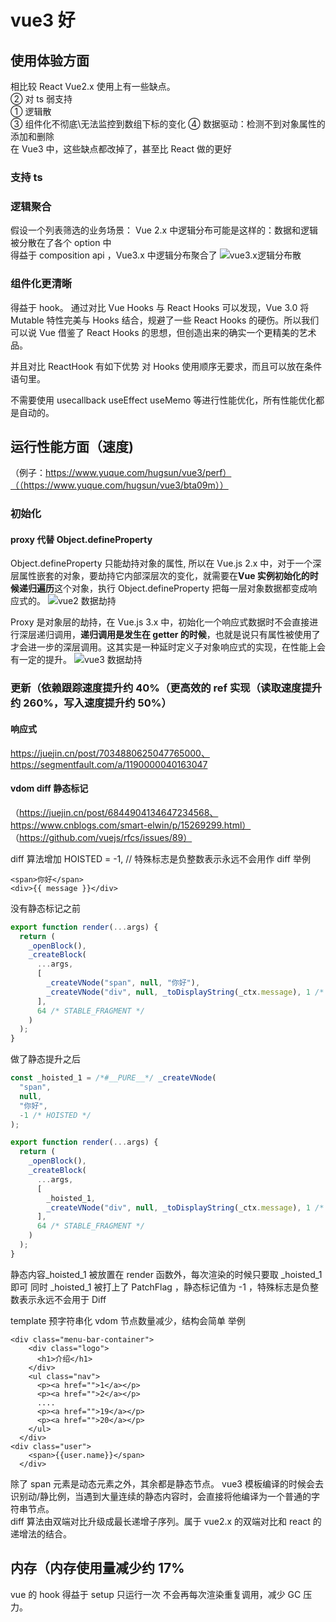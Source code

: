 <!--
 * @Author: 鱼小柔
 * @Date: 2021-11-21 15:42:21
 * @LastEditors: your name
 * @LastEditTime: 2021-11-21 21:49:21
 * @Description: vue3 好在哪里
-->

# vue3 好

## 使用体验方面

相比较 React Vue2.x 使用上有一些缺点。  
② 对 ts 弱支持  
① 逻辑散  
③ 组件化不彻底\无法监控到数组下标的变化
④ 数据驱动：检测不到对象属性的添加和删除\
在 Vue3 中，这些缺点都改掉了，甚至比 React 做的更好

### 支持 ts

### 逻辑聚合

假设一个列表筛选的业务场景：
Vue 2.x 中逻辑分布可能是这样的：数据和逻辑被分散在了各个 option 中  
得益于 composition api ，Vue3.x 中逻辑分布聚合了
![vue3.x逻辑分布散](./static/composition.jpg)

### 组件化更清晰

得益于 hook。 通过对比 Vue Hooks 与 React Hooks 可以发现，Vue 3.0 将 Mutable 特性完美与 Hooks 结合，规避了一些 React Hooks 的硬伤。所以我们可以说 Vue 借鉴了 React Hooks 的思想，但创造出来的确实一个更精美的艺术品。

并且对比 ReactHook 有如下优势
对 Hooks 使用顺序无要求，而且可以放在条件语句里。

不需要使用 usecallback useEffect useMemo 等进行性能优化，所有性能优化都是自动的。

## 运行性能方面（速度)

（例子：https://www.yuque.com/hugsun/vue3/perf）（（https://www.yuque.com/hugsun/vue3/bta09m））

### 初始化

#### proxy 代替 Object.defineProperty

Object.defineProperty 只能劫持对象的属性, 所以在 Vue.js 2.x 中，对于一个深层属性嵌套的对象，要劫持它内部深层次的变化，就需要在**Vue 实例初始化的时候递归遍历**这个对象，执行 Object.defineProperty 把每一层对象数据都变成响应式的。
![vue2 数据劫持](./static/proxy_vue2.png)

Proxy 是对象层的劫持，在 Vue.js 3.x 中，初始化一个响应式数据时不会直接进行深层递归调用，**递归调用是发生在 getter 的时候**，也就是说只有属性被使用了才会进一步的深层调用。这其实是一种延时定义子对象响应式的实现，在性能上会有一定的提升。
![vue3 数据劫持](./static/proxy_vue3.png)

### 更新（依赖跟踪速度提升约 40%（更高效的 ref 实现（读取速度提升约 260%，写入速度提升约 50%）

#### 响应式
https://juejin.cn/post/7034880625047765000、https://segmentfault.com/a/1190000040163047

#### vdom diff 静态标记

（https://juejin.cn/post/6844904134647234568、https://www.cnblogs.com/smart-elwin/p/15269299.html）
（https://github.com/vuejs/rfcs/issues/89）

diff 算法增加
HOISTED = -1, // 特殊标志是负整数表示永远不会用作 diff
举例

```vue
<span>你好</span>
<div>{{ message }}</div>
```

没有静态标记之前

```js
export function render(...args) {
  return (
    _openBlock(),
    _createBlock(
      ...args,
      [
        _createVNode("span", null, "你好"),
        _createVNode("div", null, _toDisplayString(_ctx.message), 1 /* TEXT */),
      ],
      64 /* STABLE_FRAGMENT */
    )
  );
}
```

做了静态提升之后

```js
const _hoisted_1 = /*#__PURE__*/ _createVNode(
  "span",
  null,
  "你好",
  -1 /* HOISTED */
);

export function render(...args) {
  return (
    _openBlock(),
    _createBlock(
      ...args,
      [
        _hoisted_1,
        _createVNode("div", null, _toDisplayString(_ctx.message), 1 /* TEXT */),
      ],
      64 /* STABLE_FRAGMENT */
    )
  );
}
```

静态内容\_hoisted_1 被放置在 render 函数外，每次渲染的时候只要取 \_hoisted_1 即可
同时 \_hoisted_1 被打上了 PatchFlag ，静态标记值为 -1 ，特殊标志是负整数表示永远不会用于 Diff

template 预字符串化 vdom 节点数量减少，结构会简单
举例

```vue
<div class="menu-bar-container">
    <div class="logo">
      <h1>介绍</h1>
    </div>
    <ul class="nav">
      <p><a href="">1</a></p>
      <p><a href="">2</a></p>
      ....
      <p><a href="">19</a></p>
      <p><a href="">20</a></p>
    </ul>
  </div>
<div class="user">
    <span>{{user.name}}</span>
  </div>
```

除了 span 元素是动态元素之外，其余都是静态节点。 vue3 模板编译的时候会去识别动/静比例，当遇到大量连续的静态内容时，会直接将他编译为一个普通的字符串节点。  
diff 算法由双端对比升级成最长递增子序列。属于 vue2.x 的双端对比和 react 的递增法的结合。

## 内存（内存使用量减少约 17%

vue 的 hook 得益于 setup 只运行一次
不会再每次渲染重复调用，减少 GC 压力。
